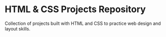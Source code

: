# HTML & CSS Projects Repository
Collection of projects built with HTML and CSS to practice web design and layout skills.
